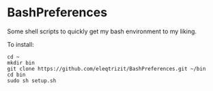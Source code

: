 # BashPreferences
Some shell scripts to quickly get my bash environment to my liking. 

To install:

~~~~
cd ~
mkdir bin
git clone https://github.com/eleqtrizit/BashPreferences.git ~/bin
cd bin
sudo sh setup.sh
~~~~
